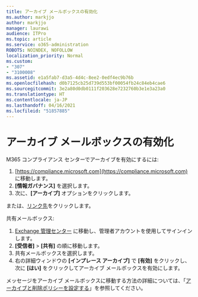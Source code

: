 ```yaml
---
title: アーカイブ メールボックスの有効化
ms.author: markjjo
author: markjjo
manager: laurawi
audience: ITPro
ms.topic: article
ms.service: o365-administration
ROBOTS: NOINDEX, NOFOLLOW
localization_priority: Normal
ms.custom:
- "307"
- "3100008"
ms.assetid: e1a5fab7-d3a5-4d4c-8ee2-0edf4ec9b76b
ms.openlocfilehash: d0b7125cb25d739d553bf00054fb24c84eb4cae6
ms.sourcegitcommit: 3e2a80d0db0111f203628e7232760b3e1e3a23a0
ms.translationtype: HT
ms.contentlocale: ja-JP
ms.lasthandoff: 04/16/2021
ms.locfileid: "51857885"
---
```

# <a name="enable-an-archive-mailbox"></a>アーカイブ メールボックスの有効化

M365 コンプライアンス センターでアーカイブを有効にするには:

1. [https://compliance.microsoft.com](https://compliance.microsoft.com) に移動します。
2. **[情報ガバナンス]** を選択します。
3. 次に、**[アーカイブ]** オプションをクリックします。

または、[リンク先](https://sip.compliance.microsoft.com/informationgovernance?viewid=archive)をクリックします。  

共有メールボックス:

1. [Exchange 管理センター](https://outlook.office365.com/ecp) に移動し、管理者アカウントを使用してサインインします。
2. **[受信者]** > **[共有]** の順に移動します。
3. 共有メールボックスを選択します。
4. 右の詳細ウィンドウの **[インプレース アーカイブ]** で **[有効]** をクリックし、次に **[はい]** をクリックしてアーカイブ メールボックスを有効にします。

メッセージをアーカイブ メールボックスに移動する方法の詳細については、「[アーカイブと削除ポリシーを設定する](https://docs.microsoft.com//office365/securitycompliance/set-up-an-archive-and-deletion-policy-for-mailboxes)」を参照してください。
